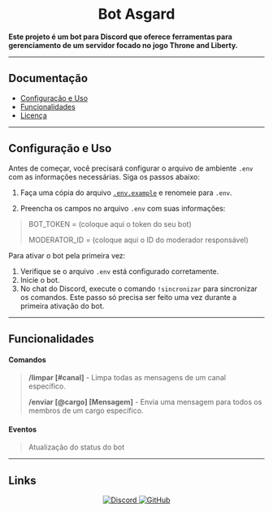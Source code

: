 <h1 align="center">Bot Asgard</h1>


<strong>
Este projeto é um bot para Discord que oferece ferramentas para gerenciamento de um servidor focado no jogo Throne and Liberty.
</strong>

<hr>

## Documentação

- [Configuração e Uso](#configuração-e-uso)
- [Funcionalidades](#funcionalidades)
- [Licença](LICENSE.md)

<hr>

## Configuração e Uso

Antes de começar, você precisará configurar o arquivo de ambiente `.env` com as informações necessárias. Siga os passos
abaixo:

1. Faça uma cópia do arquivo [`.env.example`](src%2F.env.example) e renomeie para `.env`.

2. Preencha os campos no arquivo `.env` com suas informações:

> BOT_TOKEN = (coloque aqui o token do seu bot)
>
> MODERATOR_ID = (coloque aqui o ID do moderador responsável)

Para ativar o bot pela primeira vez:

1. Verifique se o arquivo `.env` está configurado corretamente.
2. Inicie o bot.
3. No chat do Discord, execute o comando `!sincronizar` para sincronizar os comandos. Este passo só precisa ser feito
   uma vez durante a primeira ativação do bot.

<hr>

## Funcionalidades

<h4>Comandos</h4>

> **/limpar [#canal]** - Limpa todas as mensagens de um canal específico.
>
> **/enviar [@cargo] [Mensagem]** - Envia uma mensagem para todos os membros de um cargo específico.

<h4>Eventos</h4>

> Atualização do status do bot

<hr>

## Links

<p align="center">
    <a href="https://discord.gg/RKAm2ySAce">
        <img src="https://skillicons.dev/icons?i=discord" alt="Discord">
    </a>
    <a href="https://github.com/L30k/botAsgard">
        <img src="https://skillicons.dev/icons?i=github" alt="GitHub">
    </a>
</p>
